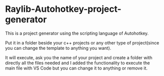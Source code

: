 # Raylib-Autohotkey-project-generator

This is a project generator using the scripting language of Autohotkey.

Put it in a folder beside your c++ projects or any other type of project(since you can change the template to anything you want).

It will execute, ask you the name of your project and create a folder with directly all the files needed and I added the functionality to execute the main file with VS Code but you can change it to anything or remove it.
